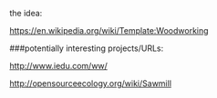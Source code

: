 the idea:

https://en.wikipedia.org/wiki/Template:Woodworking

###potentially interesting projects/URLs:

http://www.iedu.com/ww/

http://opensourceecology.org/wiki/Sawmill
